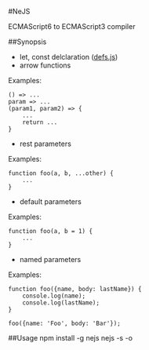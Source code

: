 #NeJS

ECMAScript6 to ECMAScript3 compiler

##Synopsis
* let, const delclaration ([defs.js](https://github.com/olov/defs))
* arrow functions

Examples:

    () => ...
    param => ...
    (param1, param2) => {
        ...
        return ...
    }

* rest parameters

Examples:

    function foo(a, b, ...other) {
        ...
    }

* default parameters

Examples:

    function foo(a, b = 1) {
        ...
    }

* named parameters

Examples:

    function foo({name, body: lastName}) {
        console.log(name);
        console.log(lastName);
    }

    foo({name: 'Foo', body: 'Bar'});

##Usage
    npm install -g nejs
    nejs -s <source> -o <output>